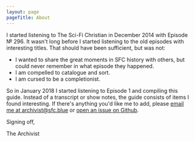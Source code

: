 ```yaml
---
layout: page
pageTitle: About
---
```


<div class="columns">
    <div class="column is-half">
I started listening to The Sci-Fi Christian in December 2014 with Episode № 296. It wasn't long before I started listening to the old episodes with  interesting titles. That should have been sufficient, but was not:

- I wanted to share the great moments in SFC history with others, but could never remember in what episode they happened.
- I am compelled to catalogue and sort.
- I am cursed to be a completionist.

So in January 2018 I started listening to Episode 1 and compiling this guide. Instead of a transcript or show notes, the guide consists of items I found interesting. If there's anything you'd like me to add, please [email me at archivist@sfc.blue](mailto:archivist@sfc.blue) or [open an issue on Github](https://github.com/briankoser/sfc-listeners-guide/issues/new).

Signing off,

<span class="archivist-name">The Archivist</span>
    </div>
</div>